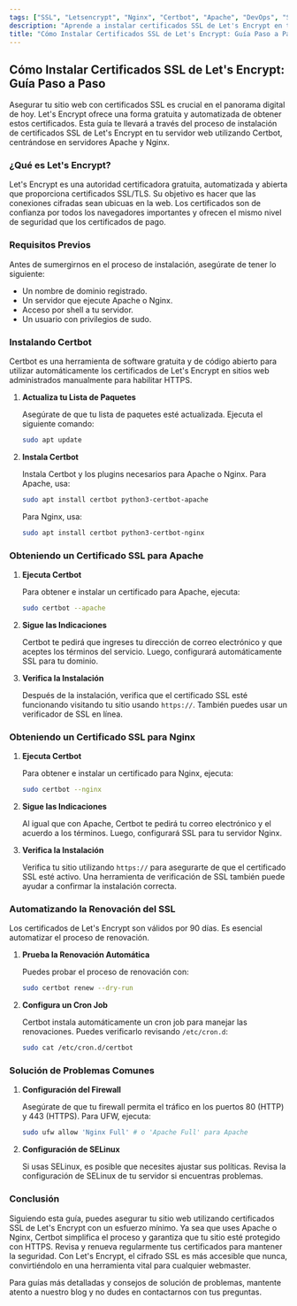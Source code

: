 ```yaml
---
tags: ["SSL", "Letsencrypt", "Nginx", "Certbot", "Apache", "DevOps", "SEO"]
description: "Aprende a instalar certificados SSL de Let's Encrypt en tu servidor web utilizando Certbot. Esta guía paso a paso cubre Apache y Nginx."
title: "Cómo Instalar Certificados SSL de Let's Encrypt: Guía Paso a Paso"
---
```


## Cómo Instalar Certificados SSL de Let's Encrypt: Guía Paso a Paso

Asegurar tu sitio web con certificados SSL es crucial en el panorama digital de hoy. Let's Encrypt ofrece una forma gratuita y automatizada de obtener estos certificados. Esta guía te llevará a través del proceso de instalación de certificados SSL de Let's Encrypt en tu servidor web utilizando Certbot, centrándose en servidores Apache y Nginx.

### ¿Qué es Let's Encrypt?

Let's Encrypt es una autoridad certificadora gratuita, automatizada y abierta que proporciona certificados SSL/TLS. Su objetivo es hacer que las conexiones cifradas sean ubicuas en la web. Los certificados son de confianza por todos los navegadores importantes y ofrecen el mismo nivel de seguridad que los certificados de pago.

### Requisitos Previos

Antes de sumergirnos en el proceso de instalación, asegúrate de tener lo siguiente:

- Un nombre de dominio registrado.
- Un servidor que ejecute Apache o Nginx.
- Acceso por shell a tu servidor.
- Un usuario con privilegios de sudo.

### Instalando Certbot

Certbot es una herramienta de software gratuita y de código abierto para utilizar automáticamente los certificados de Let's Encrypt en sitios web administrados manualmente para habilitar HTTPS.

1. **Actualiza tu Lista de Paquetes**

   Asegúrate de que tu lista de paquetes esté actualizada. Ejecuta el siguiente comando:

   ```bash
   sudo apt update
   ```

2. **Instala Certbot**

   Instala Certbot y los plugins necesarios para Apache o Nginx. Para Apache, usa:

   ```bash
   sudo apt install certbot python3-certbot-apache
   ```

   Para Nginx, usa:

   ```bash
   sudo apt install certbot python3-certbot-nginx
   ```

### Obteniendo un Certificado SSL para Apache

1. **Ejecuta Certbot**

   Para obtener e instalar un certificado para Apache, ejecuta:

   ```bash
   sudo certbot --apache
   ```

2. **Sigue las Indicaciones**

   Certbot te pedirá que ingreses tu dirección de correo electrónico y que aceptes los términos del servicio. Luego, configurará automáticamente SSL para tu dominio.

3. **Verifica la Instalación**

   Después de la instalación, verifica que el certificado SSL esté funcionando visitando tu sitio usando `https://`. También puedes usar un verificador de SSL en línea.

### Obteniendo un Certificado SSL para Nginx

1. **Ejecuta Certbot**

   Para obtener e instalar un certificado para Nginx, ejecuta:

   ```bash
   sudo certbot --nginx
   ```

2. **Sigue las Indicaciones**

   Al igual que con Apache, Certbot te pedirá tu correo electrónico y el acuerdo a los términos. Luego, configurará SSL para tu servidor Nginx.

3. **Verifica la Instalación**

   Verifica tu sitio utilizando `https://` para asegurarte de que el certificado SSL esté activo. Una herramienta de verificación de SSL también puede ayudar a confirmar la instalación correcta.

### Automatizando la Renovación del SSL

Los certificados de Let's Encrypt son válidos por 90 días. Es esencial automatizar el proceso de renovación.

1. **Prueba la Renovación Automática**

   Puedes probar el proceso de renovación con:

   ```bash
   sudo certbot renew --dry-run
   ```

2. **Configura un Cron Job**

   Certbot instala automáticamente un cron job para manejar las renovaciones. Puedes verificarlo revisando `/etc/cron.d`:

   ```bash
   sudo cat /etc/cron.d/certbot
   ```

### Solución de Problemas Comunes

1. **Configuración del Firewall**

   Asegúrate de que tu firewall permita el tráfico en los puertos 80 (HTTP) y 443 (HTTPS). Para UFW, ejecuta:

   ```bash
   sudo ufw allow 'Nginx Full' # o 'Apache Full' para Apache
   ```

2. **Configuración de SELinux**

   Si usas SELinux, es posible que necesites ajustar sus políticas. Revisa la configuración de SELinux de tu servidor si encuentras problemas.

### Conclusión

Siguiendo esta guía, puedes asegurar tu sitio web utilizando certificados SSL de Let's Encrypt con un esfuerzo mínimo. Ya sea que uses Apache o Nginx, Certbot simplifica el proceso y garantiza que tu sitio esté protegido con HTTPS. Revisa y renueva regularmente tus certificados para mantener la seguridad. Con Let's Encrypt, el cifrado SSL es más accesible que nunca, convirtiéndolo en una herramienta vital para cualquier webmaster.

Para guías más detalladas y consejos de solución de problemas, mantente atento a nuestro blog y no dudes en contactarnos con tus preguntas.